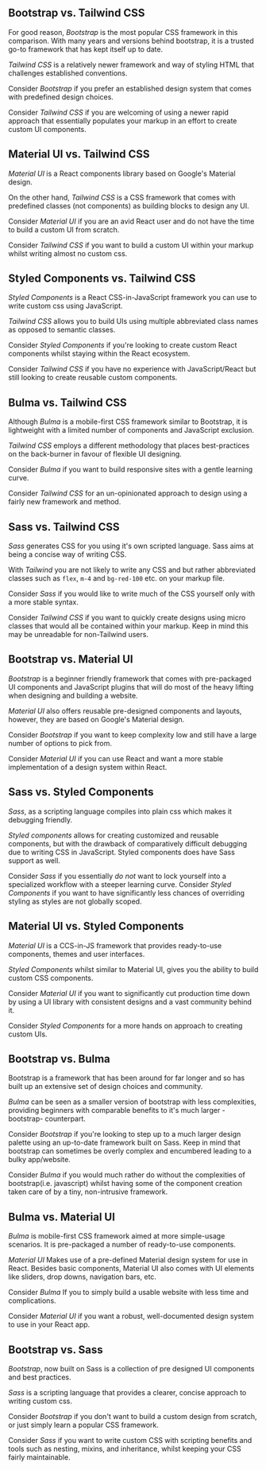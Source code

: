## Bootstrap vs. Tailwind CSS

For good reason, *Bootstrap* is the most popular CSS framework in this comparison. With many years and versions behind bootstrap, it is a trusted go-to framework that has kept itself up to date.

*Tailwind CSS* is a relatively newer framework and way of styling HTML that challenges established conventions.

Consider *Bootstrap* if you prefer an established design system that comes with predefined design choices.

Consider *Tailwind CSS* if you are welcoming of using a newer rapid approach that essentially populates your markup in an effort to create custom UI components.  

## Material UI vs. Tailwind CSS
*Material UI* is a React components library based on Google's Material design.

On the other hand, *Tailwind CSS* is a CSS framework that comes with predefined classes (not components) as building blocks to design any UI.

Consider *Material UI* if you are an avid React user and do not have the time to build a custom UI from scratch.

Consider *Tailwind CSS* if you want to build a custom UI within your markup whilst writing almost no custom css. 

## Styled Components vs. Tailwind CSS
*Styled Components* is a React CSS-in-JavaScript framework you can use to write custom css using JavaScript. 

*Tailwind CSS* allows you to build UIs using multiple abbreviated class names as opposed to semantic classes.   

Consider *Styled Components* if you're looking to create custom React components whilst staying within the React ecosystem. 

Consider *Tailwind CSS* if you have no experience with JavaScript/React but still looking to create reusable custom components.

## Bulma  vs. Tailwind CSS
Although *Bulma* is a mobile-first CSS framework similar to Bootstrap, it is lightweight with a limited number of components and JavaScript exclusion.

*Tailwind CSS* employs a different methodology that places best-practices on the back-burner in favour of flexible UI designing.

Consider *Bulma* if you want to build responsive sites with a gentle learning curve.

Consider *Tailwind CSS* for an un-opinionated approach to design using a fairly new framework and method.

## Sass vs. Tailwind CSS
*Sass* generates CSS for you using it's own scripted language. Sass aims at being a concise way of writing CSS. 

With *Tailwind* you are not likely to write any CSS and but rather abbreviated classes such as `flex`, `m-4` and `bg-red-100` etc. on your markup file.

Consider *Sass* if you would like to write much of the CSS yourself only with a more stable syntax.
 
Consider *Tailwind CSS* if you want to quickly create designs using micro classes that would all be contained within your markup. Keep in mind this may be unreadable for non-Tailwind users.

## Bootstrap vs. Material UI
*Bootstrap* is a beginner friendly framework that comes with pre-packaged UI components and JavaScript plugins that will do most of the heavy lifting when designing and building a website. 

*Material UI* also offers reusable pre-designed components and layouts, however, they are based on Google's Material design.

Consider *Bootstrap* if you want to keep complexity low and still have a large number of options to pick from.

Consider *Material UI* if you can use React and want a more stable implementation of a design system within React.

## Sass vs. Styled Components
*Sass*, as a scripting language compiles into plain css which makes it debugging friendly.  

*Styled components* allows for creating customized and reusable components, but with the drawback of comparatively difficult debugging due to writing CSS in JavaScript. Styled components does have Sass support as well.

Consider *Sass* if you essentially *do not* want to lock yourself into a specialized workflow with a steeper learning curve.
Consider *Styled Components* if you want to have significantly less chances of overriding styling as styles are not globally scoped.

## Material UI vs. Styled Components
*Material UI* is a CCS-in-JS framework that provides ready-to-use components, themes and user interfaces.

*Styled Components* whilst similar to Material UI, gives you the ability to build custom CSS components.

Consider *Material UI* if you want to significantly cut production time down by using a UI library with consistent designs and a vast community behind it.

Consider *Styled Components* for a more hands on approach to creating custom UIs.

## Bootstrap vs. Bulma 
Bootstrap is a framework that has been around for far longer and so has built up an extensive set of design choices and community.

*Bulma* can be seen as a smaller version of bootstrap with less complexities, providing beginners with comparable benefits to it's much larger -bootstrap- counterpart. 

Consider *Bootstrap* if you're looking to step up to a much larger design palette using an up-to-date framework built on Sass. Keep in mind that bootstrap can sometimes be overly complex and encumbered leading to a bulky app/website.

Consider *Bulma* if you would much rather do without the complexities of bootstrap(i.e. javascript) whilst having some of the component creation taken care of by a tiny, non-intrusive framework.

## Bulma  vs. Material UI
*Bulma* is mobile-first CSS framework aimed at more simple-usage scenarios. It is pre-packaged a number of ready-to-use components.

*Material UI* Makes use of a pre-defined Material design system for use in React. Besides basic components, Material UI also comes with UI elements like sliders, drop downs, navigation bars, etc.

Consider *Bulma* If you to simply build a usable website with less time and complications. 

Consider *Material UI* if you want a robust, well-documented design system to use in your React app.

## Bootstrap vs. Sass
*Bootstrap*, now built on Sass is a collection of pre designed UI components and best practices.

*Sass* is a scripting language that provides a clearer, concise approach to writing custom css.

Consider *Bootstrap* if you don't want to build a custom design from scratch, or just simply learn a popular CSS framework.

Consider *Sass* if you want to  write custom CSS with scripting benefits and tools such as nesting, mixins, and inheritance, whilst keeping your CSS fairly maintainable.
 